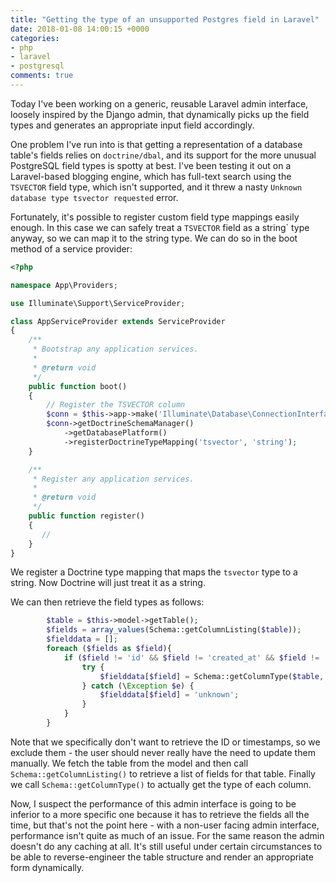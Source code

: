 ```yaml
---
title: "Getting the type of an unsupported Postgres field in Laravel"
date: 2018-01-08 14:00:15 +0000
categories:
- php
- laravel
- postgresql
comments: true
---
```


Today I've been working on a generic, reusable Laravel admin interface, loosely inspired by the Django admin, that dynamically picks up the field types and generates an appropriate input field accordingly.

One problem I've run into is that getting a representation of a database table's fields relies on `doctrine/dbal`, and its support for the more unusual PostgreSQL field types is spotty at best. I've been testing it out on a Laravel-based blogging engine, which has full-text search using the `TSVECTOR` field type, which isn't supported, and it threw a nasty `Unknown database type tsvector requested` error.

Fortunately, it's possible to register custom field type mappings easily enough. In this case we can safely treat a `TSVECTOR` field as a string` type anyway, so we can map it to the string type. We can do so in the boot method of a service provider:

```php
<?php

namespace App\Providers;

use Illuminate\Support\ServiceProvider;

class AppServiceProvider extends ServiceProvider
{
    /**
     * Bootstrap any application services.
     *
     * @return void
     */
    public function boot()
    {
        // Register the TSVECTOR column
        $conn = $this->app->make('Illuminate\Database\ConnectionInterface');
        $conn->getDoctrineSchemaManager()
            ->getDatabasePlatform()
            ->registerDoctrineTypeMapping('tsvector', 'string');
    }

    /**
     * Register any application services.
     *
     * @return void
     */
    public function register()
    {
       //
    }
}
```

We register a Doctrine type mapping that maps the `tsvector` type to a string. Now Doctrine will just treat it as a string.

We can then retrieve the field types as follows:

```php
        $table = $this->model->getTable();
        $fields = array_values(Schema::getColumnListing($table));
        $fielddata = [];
        foreach ($fields as $field){
            if ($field != 'id' && $field != 'created_at' && $field != 'updated_at' && $field != 'deleted_at') {
                try {
                    $fielddata[$field] = Schema::getColumnType($table, $field);
                } catch (\Exception $e) {
                    $fielddata[$field] = 'unknown';
                }
            }
        }
```

Note that we specifically don't want to retrieve the ID or timestamps, so we exclude them - the user should never really have the need to update them manually. We fetch the table from the model and then call `Schema::getColumnListing()` to retrieve a list of fields for that table. Finally we call `Schema::getColumnType()` to actually get the type of each column.

Now, I suspect the performance of this admin interface is going to be inferior to a more specific one because it has to retrieve the fields all the time, but that's not the point here - with a non-user facing admin interface, performance isn't quite as much of an issue. For the same reason the admin doesn't do any caching at all. It's still useful under certain circumstances to be able to reverse-engineer the table structure and render an appropriate form dynamically.
